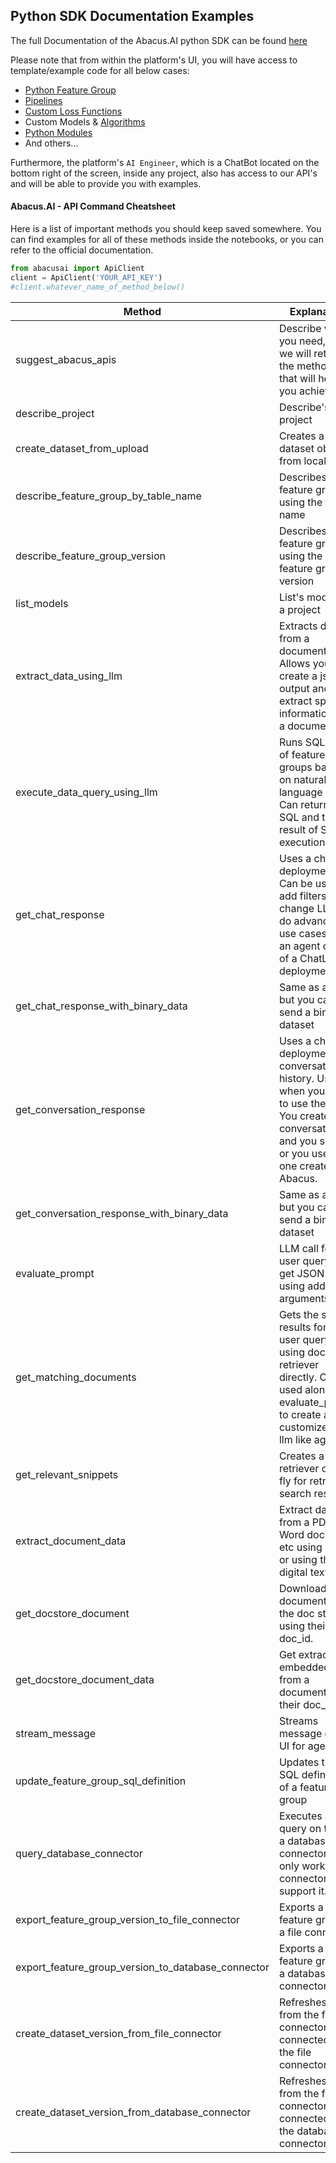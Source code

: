## Python SDK Documentation Examples
The full Documentation of the Abacus.AI python SDK can be found [here](https://abacusai.github.io/api-python/autoapi/abacusai/index.html)

Please note that from within the platform's UI, you will have access to template/example code for all below cases:
- [Python Feature Group](https://abacus.ai/app/python_functions_list)
- [Pipelines](https://abacus.ai/app/pipelines)
- [Custom Loss Functions](https://abacus.ai/app/custom_loss_functions_list)
- Custom Models & [Algorithms](https://abacus.ai/app/algorithm_list)
- [Python Modules](https://abacus.ai/app/modules_list)
- And others...

Furthermore, the platform's `AI Engineer`, which is a ChatBot located on the bottom right of the screen, inside any project, also has access to our API's and will be able to provide you with examples.

#### Abacus.AI - API Command Cheatsheet
Here is a list of important methods you should keep saved somewhere. You can find examples for all of these methods inside the notebooks, or you can refer to the official documentation.

```python
from abacusai import ApiClient
client = ApiClient('YOUR_API_KEY')
#client.whatever_name_of_method_below()
```

| Method                                             | Explanation                                                                                                                                                                  |
|----------------------------------------------------|------------------------------------------------------------------------------------------------------------------------------------------------------------------------------|
| suggest_abacus_apis                                | Describe what you need, and we will return the methods that will help you achieve it.                                                                                        |
| describe_project                                   | Describe's project                                                                                                                                                           |
| create_dataset_from_upload                         | Creates a dataset object from local data                                                                                                                                     |
| describe_feature_group_by_table_name               | Describes the feature group using the table name                                                                                                                             |
| describe_feature_group_version                     | Describes the feature group using the feature group version                                                                                                                  |
| list_models                                        | List's models of a project                                                                                                                                                   |
| extract_data_using_llm                             | Extracts data from a document. Allows you to create a json output and extract specific information from a document                                                           |
| execute_data_query_using_llm                       | Runs SQL on top of feature groups based on natural language input. Can return both SQL and the result of SQL execution.                                                      |
| get_chat_response                                  | Uses a chatLLM deployment. Can be used to add filters, change LLM and do advanced use cases using an agent on top of a ChatLLM deployment.                                   |
| get_chat_response_with_binary_data                 | Same as above, but you can also send a binary dataset                                                                                                                        |
| get_conversation_response                          | Uses a chatLLM deployment with conversation history. Useful when you need to use the API. You create a conversation ID and you send it or you use the one created by Abacus. |
| get_conversation_response_with_binary_data         | Same as above, but you can also send a binary dataset                                                                                                                        |
| evaluate_prompt                                    | LLM call for a user query. Can get JSON output using additional arguments                                                                                                    |
| get_matching_documents                             | Gets the search results for a user query using document retriever directly. Can be used along with evaluate_prompt to create a customized chat llm like agent                |
| get_relevant_snippets                              | Creates a doc retriever on the fly for retrieving search results                                                                                                             |
| extract_document_data                              | Extract data from a PDF, Word document, etc using OCR or using the digital text.                                                                                             |
| get_docstore_document                              | Download document from the doc store using their doc_id.                                                                                                                     |
| get_docstore_document_data                         | Get extracted or embedded text from a document using their doc_id.                                                                                                                         |
| stream_message                                     | Streams message on the UI for agents                                                                                                                                         |
| update_feature_group_sql_definition                | Updates the SQL definition of a feature group                                                                                                                                |
| query_database_connector                           | Executes a SQL query on top of a database connector. Will only work for connectors that support it.                                                                          |
| export_feature_group_version_to_file_connector     | Exports a feature group to a file connector                                                                                                                                  |
| export_feature_group_version_to_database_connector | Exports a feature group to a database connector                                                                                                                              |
| create_dataset_version_from_file_connector         | Refreshes data from the file connector connected to the file connector.                                                                                                      |
| create_dataset_version_from_database_connector     | Refreshes data from the file connector connected to the database connector.                                                                                                  |